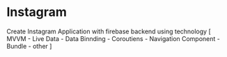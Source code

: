 # Instagram

Create Instagram Application with firebase backend using technology [ MVVM - Live Data - Data Binnding - Coroutiens - Navigation Component - Bundle - other ] 
